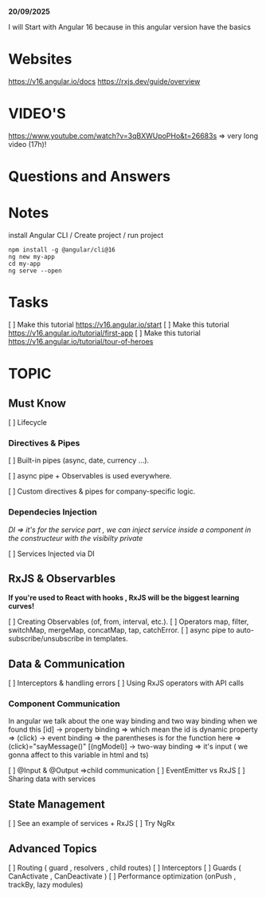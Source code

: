 **20/09/2025**

I will Start with Angular 16 because in this angular version have the basics 

# Websites

https://v16.angular.io/docs
https://rxjs.dev/guide/overview


# VIDEO'S

https://www.youtube.com/watch?v=3qBXWUpoPHo&t=26683s => very long video (17h)!


# Questions and Answers


# Notes

install Angular CLI / Create project / run project
```
npm install -g @angular/cli@16
ng new my-app
cd my-app
ng serve --open
```

# Tasks

[ ] Make this tutorial https://v16.angular.io/start
[ ] Make this tutorial https://v16.angular.io/tutorial/first-app
[ ] Make this tutorial https://v16.angular.io/tutorial/tour-of-heroes



# TOPIC

## Must Know

[ ] Lifecycle

### Directives & Pipes

[ ] Built-in pipes (async, date, currency …).

[ ] async pipe + Observables is used everywhere.

[ ] Custom directives & pipes for company-specific logic.

### Dependecies Injection

*DI => it's for the service part , we can inject service inside a component in the constructeur with the visibilty private*

[ ] Services Injected via DI 

## RxJS & Observarbles
<b> If you're used to React with hooks , RxJS will be the biggest learning curves! </b>

[ ]  Creating Observables (of, from, interval, etc.).
[ ]  Operators map, filter, switchMap, mergeMap, concatMap, tap, catchError.
[ ]  async pipe to auto-subscribe/unsubscribe in templates.

## Data & Communication

[ ] Interceptors & handling errors
[ ] Using RxJS operators with API calls

### Component Communication

In angular we talk about the one way binding and two way binding when we found this 
[id] → property binding => which mean the id is dynamic property => 
(click) → event binding => the parentheses is for the function here => (click)="sayMessage()"
[(ngModel)] → two-way binding => it's input ( we gonna affect to this variable in html and ts)


[ ] @Input & @Output =>child communication
[ ] EventEmitter vs RxJS
[ ] Sharing data with services

## State Management

[ ] See an example of services +  RxJS 
[ ] Try NgRx 

## Advanced Topics

[ ] Routing ( guard , resolvers , child routes)
[ ] Interceptors
[ ] Guards ( CanActivate , CanDeactivate )
[ ] Performance optimization (onPush , trackBy, lazy modules)
